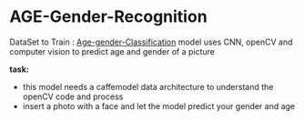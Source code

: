 # AGE-Gender-Recognition
DataSet to Train : [Age-gender-Classification](https://www.kaggle.com/datasets/ttungl/adience-benchmark-gender-and-age-classification)
model uses CNN, openCV and computer vision to predict age and gender of a picture

**task:**
- this model needs a caffemodel data architecture to understand the openCV code and process
- insert a photo with a face and let the model predict your gender and age

